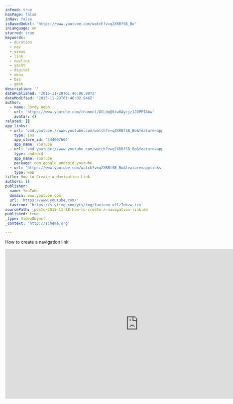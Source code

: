```yaml
---
inFeed: true
hasPage: false
inNav: false
isBasedOnUrl: 'https://www.youtube.com/watch?v=q2XRBfSB_Bo'
inLanguage: en
starred: true
keywords:
  - duration
  - nav
  - views
  - link
  - navlink
  - yacht
  - digital
  - menu
  - bss
  - gmbh
description: ''
datePublished: '2015-11-29T01:46:06.807Z'
dateModified: '2015-11-29T01:46:02.946Z'
author:
  - name: Jordy Webb
    url: 'https://www.youtube.com/channel/UCLdqQ6iw6Aycjz1JOPPIAbw'
    avatar: {}
related: []
app_links:
  - url: 'vnd.youtube://www.youtube.com/watch?v=q2XRBfSB_Bo&feature=applinks'
    type: ios
    app_store_id: '544007664'
    app_name: YouTube
  - url: 'vnd.youtube://www.youtube.com/watch?v=q2XRBfSB_Bo&feature=applinks'
    type: android
    app_name: YouTube
    package: com.google.android.youtube
  - url: 'https://www.youtube.com/watch?v=q2XRBfSB_Bo&feature=applinks'
    type: web
title: How to Create a Navigation Link
authors: []
publisher:
  name: YouTube
  domain: www.youtube.com
  url: 'https://www.youtube.com/'
  favicon: 'https://s.ytimg.com/yts/img/favicon-vflz7uhzw.ico'
sourcePath: _posts/2015-11-28-how-to-create-a-navigation-link.md
published: true
_type: VideoObject
_context: 'http://schema.org'

---
```

How to create a navigation link

<iframe src="https://cdn.embedly.com/widgets/media.html?src=https%3A%2F%2Fwww.youtube.com%2Fembed%2Fq2XRBfSB_Bo%3Ffeature%3Doembed&amp;url=https%3A%2F%2Fwww.youtube.com%2Fwatch%3Fv%3Dq2XRBfSB_Bo&amp;image=https%3A%2F%2Fi.ytimg.com%2Fvi%2Fq2XRBfSB_Bo%2Fhqdefault.jpg&amp;key=b7d04c9b404c499eba89ee7072e1c4f7&amp;type=text%2Fhtml&amp;schema=youtube" width="854" height="480" scrolling="no" frameborder="0" allowfullscreen="allowfullscreen" style=""></iframe>
